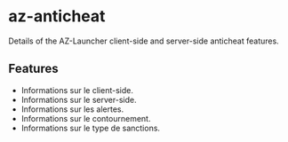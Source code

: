 # az-anticheat
Details of the AZ-Launcher client-side and server-side anticheat features.

## Features

* Informations sur le client-side.
* Informations sur le server-side.
* Informations sur les alertes.
* Informations sur le contournement.
* Informations sur le type de sanctions.
